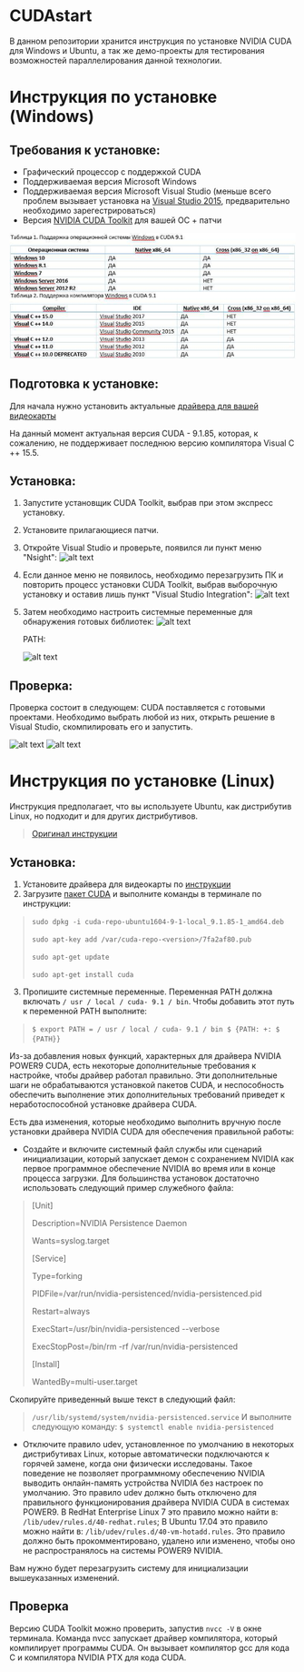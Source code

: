 # CUDAstart
В данном репозитории хранится инструкция по установке NVIDIA CUDA для Windows и Ubuntu, а так же демо-проекты для тестирования возможностей параллелирования данной технологии.

# Инструкция по установке (Windows)
## Требования к установке:
- Графический процессор с поддержкой CUDA 
- Поддерживаемая версия Microsoft Windows 
- Поддерживаемая версия Microsoft Visual Studio (меньше всего проблем вызывает установка на [Visual Studio 2015](https://my.visualstudio.com/Downloads?q=visual%20studio%202015&wt.mc_id=o~msft~vscom~older-downloads), предварительно необходимо зарегестрироваться) 
- Версия [NVIDIA CUDA Toolkit](https://developer.nvidia.com/cuda-downloads) для вашей ОС + патчи

![alt text](https://github.com/Aw350meR060/CUDAstart/blob/master/CUDA%20Compatibility.jpg)

## Подготовка к установке:
Для начала нужно установить актуальные [драйвера для вашей видеокарты](https://www.nvidia.ru/Download/index.aspx?lang=ru) 

На данный момент актуальная версия CUDA -  9.1.85, которая, к сожалению, не поддерживает последнюю версию компилятора Visual C ++ 15.5. 

## Установка:
1. Запустите установщик CUDA Toolkit, выбрав при этом экспресс установку.
2. Установите прилагающиеся патчи.
3. Откройте Visual Studio и проверьте, появился ли пункт меню "Nsight":
![alt text](https://i.imgur.com/kKZRlsQ.png)
4. Если данное меню не появилось, необходимо перезагрузить ПК и повторить процесс установки CUDA Toolkit, выбрав выборочную установку и оставив лишь пункт "Visual Studio Integration":
![alt text](https://i.imgur.com/B7lnFzC.png)
5. Затем необходимо настроить системные переменные для обнаружения готовых библиотек:
![alt text](https://i.imgur.com/1KuODTN.png)

   PATH:
   
   ![alt text](https://i.imgur.com/y51gWPk.png)

## Проверка:
Проверка состоит в следующем: CUDA поставляется с готовыми проектами. Необходимо выбрать любой из них, открыть решение в Visual Studio, скомпилировать его и запустить.

![alt text](https://i.imgur.com/HqaDmbM.png)
![alt text](https://i.imgur.com/9QsYOfj.png)


# Инструкция по установке (Linux)
Инструкция предполагает, что вы используете Ubuntu, как дистрибутив Linux, но подходит и для других дистрибутивов.

> [Оригинал инструкции](http://docs.nvidia.com/cuda/cuda-installation-guide-linux/index.html#post-installation-actions)

## Установка:
1. Установите драйвера для видеокарты по [инструкции](http://help.ubuntu.ru/wiki/драйвер_видеокарт_nvidia)
2. Загрузите [пакет CUDA](https://developer.nvidia.com/cuda-downloads?target_os=Linux&target_arch=x86_64&target_distro=Ubuntu&target_version=1604&target_type=deblocal) и выполните команды в терминале по инструкции:
>`sudo dpkg -i cuda-repo-ubuntu1604-9-1-local_9.1.85-1_amd64.deb`
>
>`sudo apt-key add /var/cuda-repo-<version>/7fa2af80.pub`
>
>`sudo apt-get update`
>
>`sudo apt-get install cuda`
3. Пропишите системные переменные. Переменная PATH должна включать `/ usr / local / cuda- 9.1 / bin`. Чтобы добавить этот путь к переменной PATH выполните:
>`$ export PATH = / usr / local / cuda- 9.1 / bin $ {PATH: +: $ {PATH}} `

Из-за добавления новых функций, характерных для драйвера NVIDIA POWER9 CUDA, есть некоторые дополнительные требования к настройке, чтобы драйвер работал правильно. Эти дополнительные шаги не обрабатываются установкой пакетов CUDA, и неспособность обеспечить выполнение этих дополнительных требований приведет к неработоспособной установке драйвера CUDA. 

Есть два изменения, которые необходимо выполнить вручную после установки драйвера NVIDIA CUDA для обеспечения правильной работы: 
- Создайте и включите системный файл службы или сценарий инициализации, который запускает демон с сохранением NVIDIA как первое программное обеспечение NVIDIA во время или в конце процесса загрузки. Для большинства установок достаточно использовать следующий пример служебного файла:
>[Unit]
>
>Description=NVIDIA Persistence Daemon
>
>Wants=syslog.target
>
> [Service] 
>
>Type=forking 
>
>PIDFile=/var/run/nvidia-persistenced/nvidia-persistenced.pid 
>
>Restart=always 
>
>ExecStart=/usr/bin/nvidia-persistenced --verbose
>
> ExecStopPost=/bin/rm -rf /var/run/nvidia-persistenced 
>
>[Install] 
>
>WantedBy=multi-user.target 

Скопируйте приведенный выше текст в следующий файл: 
>`/usr/lib/systemd/system/nvidia-persistenced.service` 
И выполните следующую команду:
>`$ systemctl enable nvidia-persistenced `

- Отключите правило udev, установленное по умолчанию в некоторых дистрибутивах Linux, которые автоматически подключаются к горячей замене, когда они физически исследованы. Такое поведение не позволяет программному обеспечению NVIDIA выводить онлайн-память устройства NVIDIA без настроек по умолчанию. Это правило udev должно быть отключено для правильного функционирования драйвера NVIDIA CUDA в системах POWER9. В RedHat Enterprise Linux 7 это правило можно найти в: `/lib/udev/rules.d/40-redhat.rules`; В Ubuntu 17.04 это правило можно найти в: `/lib/udev/rules.d/40-vm-hotadd.rules`. Это правило должно быть прокомментировано, удалено или изменено, чтобы оно не распространялось на системы POWER9 NVIDIA. 

Вам нужно будет перезагрузить систему для инициализации вышеуказанных изменений.

## Проверка
Версию CUDA Toolkit можно проверить, запустив `nvcc -V` в окне терминала. Команда nvcc запускает драйвер компилятора, который компилирует программы CUDA. Он вызывает компилятор gcc для кода C и компилятора NVIDIA PTX для кода CUDA.
